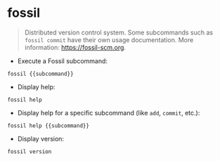 # fossil

> Distributed version control system.
> Some subcommands such as `fossil commit` have their own usage documentation.
> More information: <https://fossil-scm.org>.

- Execute a Fossil subcommand:

`fossil {{subcommand}}`

- Display help:

`fossil help`

- Display help for a specific subcommand (like `add`, `commit`, etc.):

`fossil help {{subcommand}}`

- Display version:

`fossil version`
